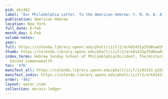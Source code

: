 ```yaml
---
pid: obj462
label: 'Our Philadelphia Letter. To the American Hebrew: Y. M. H. A. Affairs.'
publication: American Hebrew
location: New York
full_date: 6-Feb
month_day: 6-Feb
volume-notes:
year:
full: https://colenda.library.upenn.edu/phalt/iiif/2/ark81431p35d8nw83%2FSHA256E-s7797029--b2536bea84872d78e640de4d7e686a15234a67341ac4fc1634273e89fdac4ec4.jpeg/full/3500,/0/default.jpg
thumb: https://colenda.library.upenn.edu/phalt/iiif/2/ark81431p35d8nw83%2FSHA256E-s7797029--b2536bea84872d78e640de4d7e686a15234a67341ac4fc1634273e89fdac4ec4.jpeg/full/!200,200/0/default.jpg
index_terms: Hebrew Sunday School of Philadelphia|Occident, The|History of the Hebrew
  Second Commonwealth
toc: '476'
manifest_all: https://colenda.library.upenn.edu/phalt/iiif/2/81431-p35d8nw83/manifest
manifest_indiv: https://colenda.library.upenn.edu/phalt/iiif/2/ark81431p35d8nw83%2FSHA256E-s7797029--b2536bea84872d78e640de4d7e686a15234a67341ac4fc1634273e89fdac4ec4.jpeg
order: '461'
layout: qatar_item
collection: morais-ledger
---
```

